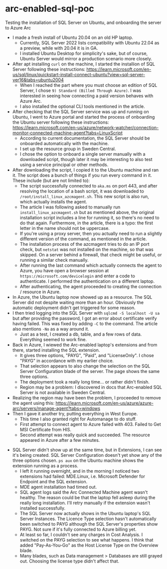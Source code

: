# arc-enabled-sql-poc
Testing the installation of SQL Server on Ubuntu, and onboarding the server to Azure Arc

* I made a fresh install of Ubuntu 20.04 on an old HP laptop.
  - Currently, SQL Server 2022 lists compatibility with Ubuntu 22.04 as a preview, while with 20.04 it is in GA.
  - I installed Ubuntu Desktop for simplicity's sake, but of course, Ubuntu Server would mirror a production scenario more closely.
* After apt installing `curl` on the machine, I started the installion of SQL Server following these instructions: https://learn.microsoft.com/en-us/sql/linux/quickstart-install-connect-ubuntu?view=sql-server-ver16&tabs=ubuntu2004
  - When I reached the part where you must choose an edition of SQL Server, I chose `9) Standard (Billed Through Azure)`. I was interested in seeing how connecting a paid version behaves with Azure Arc.
  - I also installed the optional CLI tools mentioned in the article.
* After checking that the SQL Server service was up and running on Ubuntu, I went to Azure portal and started the process of onboarding the Ubuntu server following these instructions: https://learn.microsoft.com/en-us/azure/network-watcher/connection-monitor-connected-machine-agent?tabs=LinuxScript
  - According to current documentation, the SQL Server should be onboarded automatically with the machine.
  - I set up the resource group in Sweden Central.
  - I chose the option to onboard a single server manually with a downloaded script, though later it may be interesting to also test using a service principal or other methods.
* After downloading the script, I copied it to the Ubuntu machine and ran it. The script does a bunch of things if you run every command in it. These include (but are not limited to):
  - The script successfully connected to `aka.ms` on port 443, and after resolving the location of a bash script, it was downloaded to `/root/install_linux_azcmagent.sh`. This new script is also run, which actually installs the agent.
  - The article I was following asked to manually run `install_linux_azcmagent.sh` but as mentioned above, the original installation script includes a line for running it, so there's no need to do that again. Furthermore, in the article, there is a typo: the first letter in the name should not be uppercase.
  - If you're using a proxy server, then you actually need to run a slightly different version of the command, as mentioned in the article.
  - The installation process of the azcmagent tries to do an IP port check, but `netstat` was not installed on the machine, so that was skipped. On a server behind a firewall, that check might be useful, or running a similar check manually.
  - After running the last command which actually connects the agent to Azure, you have open a browser session at `https://microsoft.com/devicelogin` and enter a code to authenticate. I performed the authentication on a different laptop.
  - After authenticating, the agent proceeded to creating the connection / resource in Azure.
* In Azure, the Ubuntu laptop now showed up as a resource. The SQL Server did not despite waiting more than an hour. Obviously the automatic deployment didn't get triggered for some reason.
* I then tried logging into the SQL Server with `sqlcmd -S localhost -U sa` but after providing the password, I got an error about certificate verify having failed. This was fixed by adding `-C` to the command. The article also mentions `-No` as a way around it.
  - Just as a test, I created a db, table, and a few rows of data. Everything seemed to work fine.
* Back in Azure, I wiewed the Arc-enabled laptop's extensions and from there, started installing the SQL extension.
  - It gives three options, "PAYG", "Paid", and "LicenseOnly". I chose "PAYG" in accordance with my earlier choice.
  - That selection appears to also change the selection on the SQL Server Configuration blade of the server. The page shows the same three options.
  - The deployment took a really long time... or rather didn't finish.
  - Region may be a problem: I discovered in docs that Arc-enabled SQL Server is not available in Sweden Central.
* Realizing the region may have been the problem, I proceeded to remove the agent using this: https://learn.microsoft.com/en-us/azure/azure-arc/servers/manage-agent?tabs=windows
* Then I gave it another try, putting everything in West Europe.
  - This time I also granted right for Automanage to do stuff.
  - First attempt to connect agent to Azure failed with 403. Failed to Get MSI Certificate from HIS.
  - Second attempt was really quick and succeeded. The resource appeared in Azure after a few minutes.
- SQL Server didn't show up at the same time, but in Extensions, I can see it's being created. SQL Server Configuration doesn't yet show any of the three options chosen. `ps aux` on the Ubuntu machine shows the extension running as a process.
  - I left it running overnight, and in the morning I noticed two extensions had failed: MDE.Linux, i.e. Microsoft Defender for Endpoint and the SQL extension.
  - MDE agent installation had timed out.
  - SQL agent logs said the Arc Connected Machine agent wasn't healthy. The reason could be that the laptop fell asleep during the really long installation. I'll retry manually if the extension wasn't installed successfully.
  - The SQL Server now actually shows in the Ubuntu laptop's SQL Server Instances. The Licence Type selection hasn't automatically been switched to PAYG although the SQL Server's properties show PAYG. Not sure if it's fully connected to Azure billing yet.
  - At least so far, I couldn't see any charges in Cost Analysis. I switched on the PAYG selection to see what happens. I think that added "Pay-As-You-Go" as the Host License Type on the Overview blade.
  - Many blades, such as Data management > Databases are still grayed out. Choosing the license type didn't affect that.
